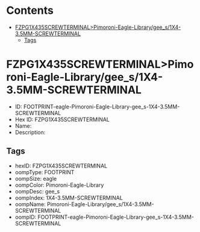 



Contents
========

* [FZPG1X435SCREWTERMINAL>Pimoroni-Eagle-Library/gee_s/1X4-3.5MM-SCREWTERMINAL](#fzpg1x435screwterminalpimoroni-eagle-librarygee_s1x4-35mm-screwterminal)
	* [Tags](#tags)

# FZPG1X435SCREWTERMINAL>Pimoroni-Eagle-Library/gee_s/1X4-3.5MM-SCREWTERMINAL

- ID: FOOTPRINT-eagle-Pimoroni-Eagle-Library-gee_s-1X4-3.5MM-SCREWTERMINAL
- Hex ID: FZPG1X435SCREWTERMINAL
- Name: 
- Description: 

## Tags

- hexID: FZPG1X435SCREWTERMINAL
- oompType: FOOTPRINT
- oompSize: eagle
- oompColor: Pimoroni-Eagle-Library
- oompDesc: gee_s
- oompIndex: 1X4-3.5MM-SCREWTERMINAL
- oompName: Pimoroni-Eagle-Library/gee_s/1X4-3.5MM-SCREWTERMINAL
- oompID: FOOTPRINT-eagle-Pimoroni-Eagle-Library-gee_s-1X4-3.5MM-SCREWTERMINAL
